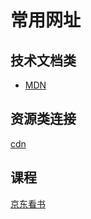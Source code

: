 # 常用网址

## 技术文档类

- [MDN](https://developer.mozilla.org/zh-CN/docs/Web/JavaScript/Reference/Global_Objects/Object/defineProperty)

## 资源类连接

[cdn](https://www.bootcdn.cn/)

## 课程

[京东看书](https://e-m.jd.com/reader/?ebookId=30612322&return_url=%2Flogin)
